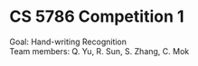 # CS 5786 Competition 1
Goal: Hand-writing Recognition  
Team members: Q. Yu, R. Sun, S. Zhang, C. Mok
